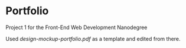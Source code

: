 # Portfolio

Project 1 for the Front-End Web Development Nanodegree

Used *design-mockup-portfolio.pdf* as a template and edited from there.